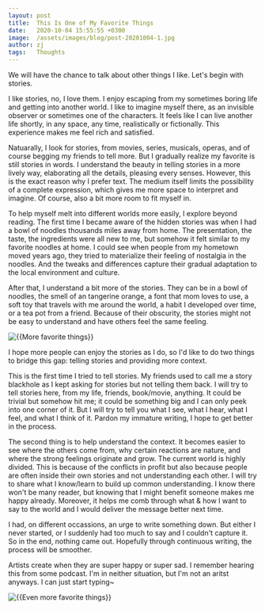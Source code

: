 ```yaml
---
layout: post
title:  This Is One of My Favorite Things
date:   2020-10-04 15:55:55 +0300
image:  /assets/images/blog/post-20201004-1.jpg
author: zj
tags:   Thoughts
---
```


We will have the chance to talk about other things I like. Let's begin with stories.

I like stories, no, I love them. I enjoy escaping from my sometimes boring life and getting into another world. I like to imagine myself there, as an invisible observer or sometimes one of the characters. It feels like I can live another life shortly, in any space, any time, realistically or fictionally. This experience makes me feel rich and satisfied.

Natuarally, I look for stories, from movies, series, musicals, operas, and of course begging my friends to tell more. But I gradually realize my favorite is still stories in words. I understand the beauty in telling stories in a more lively way, elaborating all the details, pleasing every senses. However, this is the exact reason why I prefer text. The medium itself limits the possibility of a complete expression, which gives me more space to interpret and imagine. Of course, also a bit more room to fit myself in.

To help myself melt into different worlds more easily, I explore beyond reading. The first time I became aware of the hidden stories was when I had a bowl of noodles thousands miles away from home. The presentation, the taste, the ingredients were all new to me, but somehow it felt similar to my favorite noodles at home. I could see when people from my hometown moved years ago, they tried to materialize their feeling of nostalgia in the noodles. And the tweaks and differences capture their gradual adaptation to the local environment and culture.

After that, I understand a bit more of the stories. They can be in a bowl of noodles, the smell of an tangerine orange, a font that mom loves to use, a soft toy that travels with me around the world, a habit I developed over time, or a tea pot from a friend. Because of their obscurity, the stories might not be easy to understand and have others feel the same feeling. 

<img src="{{/assets/images/blog/post-20201004-2.jpg }}" class="img-fluid rounded float-left mr-5 mb-4" alt="{{More favorite things}}"></img>

I hope more people can enjoy the stories as I do, so I'd like to do two things to bridge this gap: telling stories and providing more context. 

This is the first time I tried to tell stories. My friends used to call me a story blackhole as I kept asking for stories but not telling them back. I will try to tell stories here, from my life, friends, book/movie, anything. It could be trivial but somehow hit me; it could be something big and I can only peek into one corner of it. But I will try to tell you what I see, what I hear, what I feel, and what I think of it. Pardon my immature writing, I hope to get better in the process.

The second thing is to help understand the context. It becomes easier to see where the others come from, why certain reactions are nature, and where the strong feelings originate and grow. The current world is highly divided. This is because of the conflicts in profit but also because people are often inside their own stories and not understanding each other. I will try to share what I know/learn to build up common understanding. I know there won't be many reader, but knowing that I might benefit someone makes me happy already. Moreover, it helps me comb through what & how I want to say to the world and I would deliver the message better next time.

I had, on different occassions, an urge to write something down. But either I never started, or I suddenly had too much to say and I couldn't capture it. So in the end, nothing came out. Hopefully through continuous writing, the process will be smoother.

Artists create when they are super happy or super sad. I remember hearing this from some podcast. I'm in neither situation, but I'm not an aritst anyways. I can just start typing~ 

<img src="{{/assets/images/blog/post-20201004-3.jpg }}" class="img-fluid rounded float-left mr-5 mb-4" alt="{{Even more favorite things}}"></img>

